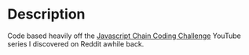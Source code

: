 # Description

Code based heavily off the [Javascript Chain Coding Challenge](https://www.youtube.com/watch?v=VcxVDahScp8) YouTube series I discovered on Reddit awhile back.